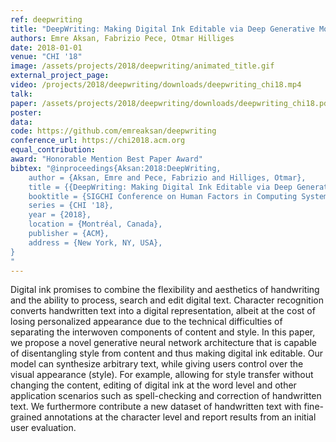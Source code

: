 ```yaml
---
ref: deepwriting
title: "DeepWriting: Making Digital Ink Editable via Deep Generative Modeling"
authors: Emre Aksan, Fabrizio Pece, Otmar Hilliges
date: 2018-01-01
venue: "CHI '18"
image: /assets/projects/2018/deepwriting/animated_title.gif
external_project_page: 
video: /projects/2018/deepwriting/downloads/deepwriting_chi18.mp4
talk: 
paper: /assets/projects/2018/deepwriting/downloads/deepwriting_chi18.pdf
poster: 
data: 
code: https://github.com/emreaksan/deepwriting
conference_url: https://chi2018.acm.org
equal_contribution: 
award: "Honorable Mention Best Paper Award"
bibtex: "@inproceedings{Aksan:2018:DeepWriting,
	author = {Aksan, Emre and Pece, Fabrizio and Hilliges, Otmar},
	title = {{DeepWriting: Making Digital Ink Editable via Deep Generative Modeling}},
	booktitle = {SIGCHI Conference on Human Factors in Computing Systems},
	series = {CHI '18},
	year = {2018},
	location = {Montréal, Canada},
	publisher = {ACM},
	address = {New York, NY, USA},
}
"
---
```

Digital ink promises to combine the flexibility and aesthetics of handwriting and the ability to process, search and edit digital text.
        Character recognition converts handwritten text into a digital representation, albeit at the cost of losing  personalized appearance due to
        the technical difficulties of separating the interwoven components of content and style. In this paper, we propose a novel generative neural
        network architecture that is capable of disentangling style from content and thus making digital ink editable. Our model can synthesize arbitrary text,
        while giving users control over the visual appearance (style). For example, allowing for style transfer without changing the content, editing of digital ink
        at the word level and other application scenarios such as spell-checking and correction of handwritten text. We furthermore contribute a new dataset of
        handwritten text with fine-grained annotations at the character level and report results from an initial user evaluation.
